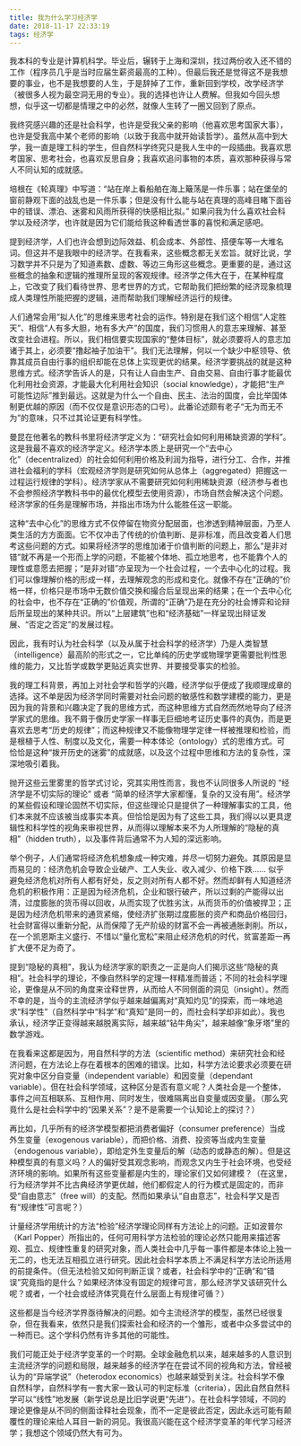```yaml
---
title: 我为什么学习经济学
date: 2018-11-17 22:33:19
tags: 经济学
---
```


我本科的专业是计算机科学。毕业后，辗转于上海和深圳，找过两份收入还不错的工作（程序员几乎是当时应届生薪资最高的工种）。但最后我还是觉得这不是我想要的事业，也不是我想要的人生，于是辞掉了工作，重新回到学校，改学经济学（被很多人视为最空洞无用的专业）。我的选择也许让人费解。但我如今回头想想，似乎这一切都是情理之中的必然，就像人生转了一圈又回到了原点。

我终究感兴趣的还是社会科学，也许是受我父亲的影响（他喜欢思考国家大事），也许是受我高中某个老师的影响（以致于我高中就开始读哲学）。虽然从高中到大学，我一直是理工科的学生，但自然科学终究只是我人生中的一段插曲。我喜欢思考国家、思考社会，也喜欢反思自身；我喜欢追问事物的本质，喜欢那种获得与常人不同认知的成就感。

培根在《轮真理》中写道：“站在岸上看船舶在海上簸荡是一件乐事；站在堡垒的窗前静观下面的战乱也是一件乐事；但是没有什么能与站在真理的高峰目睹下面谷中的错误、漂泊、迷雾和风雨所获得的快感相比拟。” 如果问我为什么喜欢社会科学以及经济学，也许就是因为它们能给我这种看透世事的喜悦和满足感吧。



提到经济学，人们也许会想到边际效益、机会成本、外部性、搭便车等一大堆名词。但这并不是我眼中的经济学。在我看来，这些概念都无关宏旨。就好比说，学习数学并不只是为了知道素数、虚数、等边三角形这些概念。更重要的是，通过这些概念的抽象和逻辑的推理所呈现的客观规律。经济学之伟大在于，在某种程度上，它改变了我们看待世界、思考世界的方式，它帮助我们把纷繁的经济现象梳理成人类理性所能把握的逻辑，进而帮助我们理解经济运行的规律。

人们通常会用“拟人化”的思维来思考社会的运作。特别是在我们这个相信“人定胜天”、相信“人有多大胆，地有多大产”的国度，我们习惯用人的意志来理解、甚至改变社会进程。所以，我们相信要实现国家的“整体目标”，就必须要将人的意志加诸于其上，必须要“撸起袖子加油干”。我们无法理解，何以一个缺少中枢领导、依靠其成员自由行事的组织却能在总体上实现更优的结果。经济学要挑战的就是这种思维方式。经济学告诉人的是，只有让人自由生产、自由交易、自由行事才能最优化利用社会资源，才能最大化利用社会知识（social knowledge），才能把“生产可能性边际”推到最远。这就是为什么一个自由、民主、法治的国度，会比举国体制更优越的原因（而不仅仅是意识形态的口号）。此番论述颇有老子“无为而无不为”的意味，只不过其论证更有科学性。

曼昆在他著名的教科书里将经济学定义为：“研究社会如何利用稀缺资源的学科”。这是我最不喜欢的经济学定义。经济学本质上是研究一个“去中心化”（decentralized）的社会如何利用价格及利润为指导，进行分工、合作，并推进社会福利的学科（宏观经济学则是研究如何从总体上（aggregated）把握这一过程运行规律的学科）。经济学家从不需要研究如何利用稀缺资源（经济参与者也不会参照经济学教科书中的最优化模型去使用资源），市场自然会解决这个问题。经济学家的任务是理解市场，并指出市场为什么能胜任这一职能。

这种“去中心化”的思维方式不仅停留在物资分配层面，也渗透到精神层面，乃至人类生活的方方面面。它不仅冲击了传统的价值判断、是非标准，而且改变着人们思考这些问题的方式。如果将经济学的思维加诸于价值判断的问题上，那么“是非对错”就不再是一个形而上学的问题，不能被个体地、孤立地思考，也不能靠个人的理性或意愿去把握；“是非对错”亦呈现为一个社会过程，一个去中心化的过程。我们可以像理解价格的形成一样，去理解观念的形成和变化。就像不存在“正确的”价格一样，价格只是市场中无数价值交换和撮合后呈现出来的结果；在一个去中心化的社会中，也不存在“正确的”价值观，所谓的“正确”乃是在充分的社会博弈和论辩后所呈现出的某种共识。所以“上层建筑”也和“经济基础”一样呈现出辩证发展、“否定之否定”的发展过程。

因此，我有时认为社会科学（以及从属于社会科学的经济学）乃是人类智慧（intelligence）最高阶的形式之一，它比单纯的历史学或物理学更需要批判性思维的能力，又比哲学或数学更贴近真实世界、并要接受事实的检验。

我的理工科背景，再加上对社会学和哲学的兴趣，经济学似乎便成了我顺理成章的选择。这不单是因为经济学同时需要对社会问题的敏感性和数学建模的能力，更是因为我的背景和兴趣决定了我的思维方式，而这种思维方式自然而然地导向了经济学家式的思维。我不屑于像历史学家一样事无巨细地考证历史事件的真伪，而是更喜欢去思考“历史的规律”；而这种规律又不能像物理学定律一样被推理和检验，而是根植于人性、制度以及文化，需要一种本体论（ontology）式的思维方式。可恰恰是这种“拨开历史的迷雾”的成就感，以及这个过程中思维和方法的复杂性，深深地吸引着我。



抛开这些云里雾里的哲学式讨论，究其实用性而言，我也不认同很多人所说的 “经济学是不切实际的理论” 或者 “简单的经济学大家都懂，复杂的又没有用”。经济学的某些假设和理论固然不切实际，但这些理论只是提供了一种理解事实的工具，他们本来就不应该被当成事实本真。但恰恰是因为有了这些工具，我们得以以更具逻辑性和科学性的视角来审视世界，从而得以理解本来不为人所理解的“隐秘的真相”（hidden truth），以及事件背后通常不为人知的深远影响。

举个例子，人们通常将经济危机想象成一种灾难，并尽一切努力避免。其原因是显而易见的：经济危机会导致企业破产、工人失业、收入减少、价格下跌…… 似乎避免经济危机对所有人都有好处，反之则对所有人都不好。然而却鲜有人知道经济危机的积极作用：正是因为经济危机，企业和银行破产，所以过剩的产能得以出清，过度膨胀的货币得以回收，从而实现了优胜劣汰，从而货币的价值被捍卫；正是因为经济危机带来的通货紧缩，使经济扩张期过度膨胀的资产和商品价格回归，社会财富得以重新分配，从而保障了无产阶级的财富不会一再被通胀剥削。所以，在一个凯恩斯主义盛行、不惜以“量化宽松”来阻止经济危机的时代，贫富差距一再扩大便不足为奇了。



提到“隐秘的真相”，我认为经济学家的职责之一正是向人们揭示这些“隐秘的真相”。社会科学的理论，不像自然科学的定理一样精准而普适；不同的社会科学理论，更像是从不同的角度来诠释世界，从而给人不同侧面的洞见（insight）。然而不幸的是，当今的主流经济学似乎越来越偏离对“真知灼见”的探索，而一味地追求“科学性”（自然科学中“科学”和“真知”是同一的，而社会科学却非如此）。我也承认，经济学正变得越来越脱离实际，越来越“钻牛角尖”，越来越像“象牙塔”里的数学游戏。

在我看来这都是因为，用自然科学的方法（scientific method）来研究社会和经济问题，在方法论上存在着根本的困难的错误。比如，科学方法论要求必须要在研究对象中区分自变量（independent variable）和因变量（dependant variable）。但在社会科学领域，这种区分是否有意义呢？人类社会是一个整体，事件之间互相联系、互相作用、同时发生，很难隔离出自变量或因变量。（那么究竟什么是社会科学中的“因果关系”？是不是需要一个认知论上的探讨？）

再比如，几乎所有的经济学模型都把消费者偏好（consumer preference）当成外生变量（exogenous variable），而把价格、消费、投资等当成内生变量（endogenous variable），即给定外生变量后的解（动态的或静态的解）。但是这种模型真的有意义吗？人的偏好受其观念影响，而观念又内生于社会环境，也受经济环境的影响。如果所有这些变量都是内生的，理论家们又如何建模？（在这里，行为经济学并不比古典经济学更优越，他们都假定人的行为模式是固定的，而非受“自由意志”（free will）的支配。然而如果承认“自由意志”，社会科学又是否有“规律性”可言呢？）

计量经济学用统计的方法“检验”经济学理论同样有方法论上的问题。正如波普尔（Karl Popper）所指出的，任何可用科学方法检验的理论必然只能用来描述客观、孤立、规律性重复的研究对象，而人类社会中几乎每一事件都是本体论上独一无二的，也无法互相孤立进行研究。因此社会科学本质上不满足科学方法论所适用的前提条件。（但无法检验又如何判断正误？或者，社会科学中的“正确”和“错误”究竟指的是什么？如果经济体没有固定的规律可言，那么经济学又该研究什么呢？或者，一个社会或经济体究竟在什么层面上有规律可循？）

这些都是当今经济学界亟待解决的问题。如今主流经济学的模型，虽然已经很复杂，但在我看来，依然只是我们探索社会和经济的一个雏形，或者中众多尝试中的一种而已。这个学科仍然有许多其他的可能性。



我们可能正处于经济学变革的一个时期。全球金融危机以来，越来越多的人意识到主流经济学的问题和局限，越来越多的经济学在在尝试不同的视角和方法，曾经被认为的“异端学说”（heterodox economics）也越来越受到关注。社会科学不像自然科学，自然科学有一套大家一致认可的判定标准（criteria），因此自然自然科学可以“线性”地发展（新学说总是比旧学说更“先进”）。在社会科学领域，不同的理论更像是从不同的侧面诠释社会现象，而不一定是彼此否定，因此永远可能有颠覆性的理论来给人耳目一新的洞见。我很高兴能在这个经济学变革的年代学习经济学；我想这个领域仍然大有可为。
